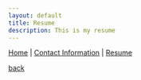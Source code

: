 ```yaml
---
layout: default
title: Resume
description: This is my resume
---
```


[Home](/index.html) | [Contact Information](./contact.md) | [Resume](./resume.md)

[back](./)
